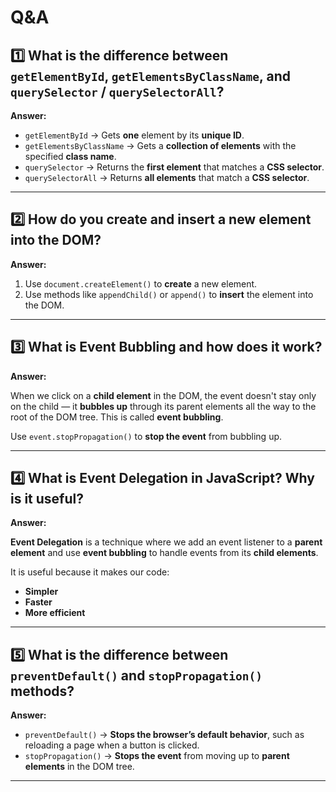 # Q&A

## 1️⃣ What is the difference between `getElementById`, `getElementsByClassName`, and `querySelector` / `querySelectorAll`?

**Answer:**

- `getElementById` → Gets **one** element by its **unique ID**.
- `getElementsByClassName` → Gets a **collection of elements** with the specified **class name**.
- `querySelector` → Returns the **first element** that matches a **CSS selector**.
- `querySelectorAll` → Returns **all elements** that match a **CSS selector**.

---

## 2️⃣ How do you create and insert a new element into the DOM?

**Answer:**

1. Use `document.createElement()` to **create** a new element.
2. Use methods like `appendChild()` or `append()` to **insert** the element into the DOM.

---

## 3️⃣ What is Event Bubbling and how does it work?

**Answer:**

When we click on a **child element** in the DOM, the event doesn't stay only on the child — it **bubbles up** through its parent elements all the way to the root of the DOM tree. This is called **event bubbling**.

Use `event.stopPropagation()` to **stop the event** from bubbling up.

---

## 4️⃣ What is Event Delegation in JavaScript? Why is it useful?

**Answer:**

**Event Delegation** is a technique where we add an event listener to a **parent element** and use **event bubbling** to handle events from its **child elements**.

It is useful because it makes our code:
- **Simpler**
- **Faster**
- **More efficient**

---

## 5️⃣ What is the difference between `preventDefault()` and `stopPropagation()` methods?

**Answer:**

- `preventDefault()` → **Stops the browser’s default behavior**, such as reloading a page when a button is clicked.
- `stopPropagation()` → **Stops the event** from moving up to **parent elements** in the DOM tree.

---